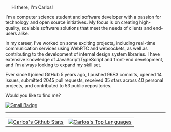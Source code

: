 <img src="https://media.giphy.com/media/hvRJCLFzcasrR4ia7z/giphy.gif" width="15px"> Hi there, I'm Carlos!


I'm a computer science student and software developer with a passion for technology and open source initiatives. My focus is on creating high-quality, scalable software solutions that meet the needs of clients and end-users alike.

In my career, I've worked on some exciting projects, including real-time communication services using WebRTC and websockets, as well as contributing to the development of internal design system libraries. I have extensive knowledge of JavaScript/TypeScript and front-end development, and I'm always looking to expand my skill set.

Ever since I joined GitHub 5 years ago, I pushed 9683 commits, opened 14 issues, submitted 2045 pull requests, received 35 stars across 40 personal projects, and contributed to 53 public repositories.

Would you like to find me?

[![Gmail Badge](https://img.shields.io/badge/-carlos.santos74@outlook.com-6633cc?style=flat-square&logo=Gmail&logoColor=white&link=mailto:carlos.santos74@outlook.com)](mailto:carlos.santos74@outlook.com)

---

<table>
  <tr>
    <td>
       <a href="https://github.com/carlossantos74"><img alt="Carlos's Github Stats" src="https://github-readme-stats.vercel.app/api?username=carlossantos74&show_icons=true&count_private=true" /></a>
    </td>
    <td>
      <a href="https://github.com/carlossantos74"><img alt="Carlos's Top Languages" src="https://github-readme-stats.vercel.app/api/top-langs/?username=carlossantos74&langs_count=8&count_private=true&layout=compact"/></a>
    </td>
<!--     <td>
      <a href="https://github.com/carlossantos74"><img alt="Carlos's" src="https://github-readme-streak-stats.herokuapp.com/?user=carlossantos74"/></a>
    </td> -->
  </tr>
</table>
